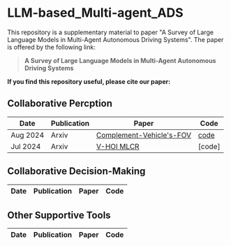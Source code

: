 # LLM-based_Multi-agent_ADS

This repository is a supplementary material to paper "A Survey of Large Language Models in Multi-Agent Autonomous Driving Systems". The paper is offered by the following link:

>**A Survey of Large Language Models in Multi-Agent Autonomous Driving Systems**

**If you find this repository useful, please cite our paper:**


## Collaborative Percption
|Date| Publication| Paper | Code |
|----|-----|------|---|
| Aug 2024 | Arxiv |[Complement-Vehicle's-FOV](https://arxiv.org/pdf/2408.10794) | [code](https://github.com/MalshaMahawatta/UseofLLMAirDnD) |
| Jul 2024 | Arxiv | [V-HOI MLCR](https://arxiv.org/pdf/2403.10107) | [code] |


## Collaborative Decision-Making
|Date| Publication| Paper | Code |
|----|------------|------|---|


## Other Supportive Tools
|Date| Publication| Paper | Code |
|----|------------|------|---|
 
